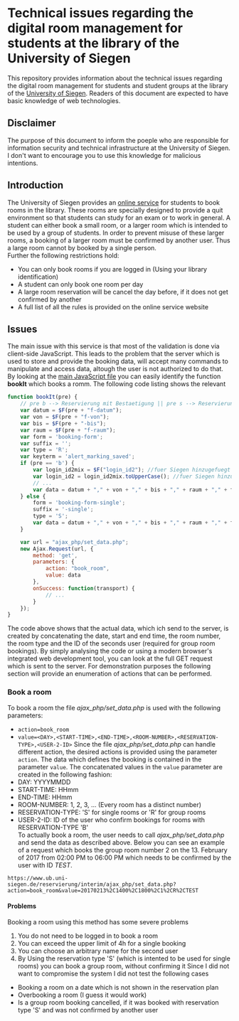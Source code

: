 # Technical issues regarding the digital room management for students at the library of the University of Siegen
This repository provides information about the technical issues regarding the digital room management for students and student groups at the library of the [University of Siegen](http://www.uni-siegen.de). Readers of this document are expected to have basic knowledge of web technologies.

## Disclaimer
The purpose of this document to inform the poeple who are responsible for information security and technical infrastructure at the University of Siegen. I don't want to encourage you to use this knowledge for malicious intentions.

## Introduction
The University of Siegen provides an [online service](https://www.ub.uni-siegen.de/reservierung/interim/) for students to book rooms in the library. These rooms are specially designed to provide a quit environment so that students can study for an exam or to work in general.
A student can either book a small room, or a larger room which is intended to be used by a group of students. In order to prevent misuse of these larger rooms, a booking of a larger room must be confirmed by another user. Thus a large room cannot by booked by a single person.  
Further the following restrictions hold:
- You can only book rooms if you are logged in (Using your library identification)
- A student can only book one room per day
- A large room reservation will be cancel the day before, if it does not get confirmed by another
- A full list of all the rules is provided on the online service website

## Issues
The main issue with this service is that most of the validation is done via client-side JavaScript. This leads to the problem that the server which is used to store and provide the booking data, will accept many commands to manipulate and access data, altough the user is not authorized to do that.  
By looking at the [main JavaScript file](https://www.ub.uni-siegen.de/reservierung/interim/js/functions.js) you can easily identify the function **bookIt** which books a romm. The following code listing shows the relevant 
```javascript
function bookIt(pre) {
    // pre b --> Reservierung mit Bestaetigung || pre s --> Reservierung ohne 2. Nutzer	
    var datum = $F(pre + "f-datum");
    var von = $F(pre + "f-von");
    var bis = $F(pre + "-bis");
    var raum = $F(pre + "f-raum");
    var form = 'booking-form';
    var suffix = '';
    var type = 'R';
    var keyterm = 'alert_marking_saved';
    if (pre == 'b') {
        var login_id2mix = $F("login_id2"); //fuer Siegen hinzugefuegt 13.10.2013
        var login_id2 = login_id2mix.toUpperCase(); //fuer Siegen hinzugefuegt 13.10.2013
        // ...
        var data = datum + "," + von + "," + bis + "," + raum + "," + type + "," + login_id2;
    } else {
        form = 'booking-form-single';
        suffix = '-single';
        type = 'S';
        var data = datum + "," + von + "," + bis + "," + raum + "," + type;
    }

    var url = "ajax_php/set_data.php";
    new Ajax.Request(url, {
        method: 'get',
        parameters: {
            action: "book_room",
            value: data
        },
        onSuccess: function(transport) {
            // ...
        }
    });
}
```
The code above shows that the actual data, which ich send to the server, is created by concatenating the date, start and end time, the room number, the room type and the ID of the seconds user (required for group room bookings). By simply analysing the code or using a modern browser's integrated web development tool, you can look at the full GET request which is sent to the server. For demonstration purposes the following section will provide an enumeration of actions that can be performed.
### Book a room
To book a room the file *ajax_php/set_data.php* is used with the following parameters:
- `action=book_room`
- `value=<DAY>,<START-TIME>,<END-TIME>,<ROOM-NUMBER>,<RESERVATION-TYPE>,<USER-2-ID>` 
Since the file *ajax_php/set_data.php* can handle different action, the desired actions is provided using the parameter `action`. The data which defines the booking is contained in the parameter `value`. The concatenated values in the `value` parameter are created in the following fashion:
- DAY: YYYYMMDD
- START-TIME: HHmm
- END-TIME: HHmm
- ROOM-NUMBER: 1, 2, 3, ... (Every room has a distinct number)
- RESERVATION-TYPE: 'S' for single rooms or 'R' for group rooms
- USER-2-ID: ID of the user who confirm bookings for rooms with RESERVATION-TYPE 'B'  
To actually book a room, the user needs to call *ajax_php/set_data.php* and send the data as described above. Below you can see an example of a request which books the group room number 2 on the 13. February of 2017 from 02:00 PM to 06:00 PM which needs to be confirmed by the user with ID *TEST*.
````
https://www.ub.uni-siegen.de/reservierung/interim/ajax_php/set_data.php?action=book_room&value=20170213%2C1400%2C1800%2C1%2CR%2CTEST
````
#### Problems
Booking a room using this method has some severe problems
1. You do not need to be logged in to book a room
2. You can exceed the upper limit of 4h for a single booking
3. You can choose an arbitrary name for the second user
4. By Using the reservation type 'S' (which is intented to be used for single rooms) you can book a group room, without confirming it
Since I did not want to compromise the system I did not test the following cases
- Booking a room on a date which is not shown in the reservation plan
- Overbooking a room (I guess it would work)
- Is a group room booking cancelled, if it was booked with reservation type 'S' and was not confirmed by another user
